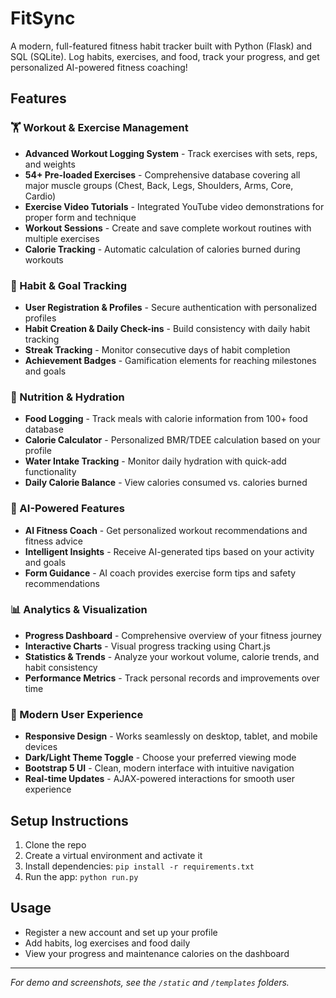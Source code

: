 # FitSync

A modern, full-featured fitness habit tracker built with Python (Flask) and SQL (SQLite). Log habits, exercises, and food, track your progress, and get personalized AI-powered fitness coaching!

## Features

### 🏋️ Workout & Exercise Management
- **Advanced Workout Logging System** - Track exercises with sets, reps, and weights
- **54+ Pre-loaded Exercises** - Comprehensive database covering all major muscle groups (Chest, Back, Legs, Shoulders, Arms, Core, Cardio)
- **Exercise Video Tutorials** - Integrated YouTube video demonstrations for proper form and technique
- **Workout Sessions** - Create and save complete workout routines with multiple exercises
- **Calorie Tracking** - Automatic calculation of calories burned during workouts

### 🎯 Habit & Goal Tracking
- **User Registration & Profiles** - Secure authentication with personalized profiles
- **Habit Creation & Daily Check-ins** - Build consistency with daily habit tracking
- **Streak Tracking** - Monitor consecutive days of habit completion
- **Achievement Badges** - Gamification elements for reaching milestones and goals

### 🍎 Nutrition & Hydration
- **Food Logging** - Track meals with calorie information from 100+ food database
- **Calorie Calculator** - Personalized BMR/TDEE calculation based on your profile
- **Water Intake Tracking** - Monitor daily hydration with quick-add functionality
- **Daily Calorie Balance** - View calories consumed vs. calories burned

### 🤖 AI-Powered Features
- **AI Fitness Coach** - Get personalized workout recommendations and fitness advice
- **Intelligent Insights** - Receive AI-generated tips based on your activity and goals
- **Form Guidance** - AI coach provides exercise form tips and safety recommendations

### 📊 Analytics & Visualization
- **Progress Dashboard** - Comprehensive overview of your fitness journey
- **Interactive Charts** - Visual progress tracking using Chart.js
- **Statistics & Trends** - Analyze your workout volume, calorie trends, and habit consistency
- **Performance Metrics** - Track personal records and improvements over time

### 🎨 Modern User Experience
- **Responsive Design** - Works seamlessly on desktop, tablet, and mobile devices
- **Dark/Light Theme Toggle** - Choose your preferred viewing mode
- **Bootstrap 5 UI** - Clean, modern interface with intuitive navigation
- **Real-time Updates** - AJAX-powered interactions for smooth user experience

## Setup Instructions
1. Clone the repo
2. Create a virtual environment and activate it
3. Install dependencies: `pip install -r requirements.txt`
4. Run the app: `python run.py`

## Usage
- Register a new account and set up your profile
- Add habits, log exercises and food daily
- View your progress and maintenance calories on the dashboard

---

*For demo and screenshots, see the `/static` and `/templates` folders.* 
